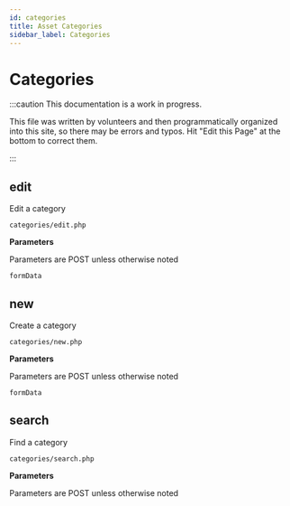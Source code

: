 ```yaml
---
id: categories
title: Asset Categories
sidebar_label: Categories
---
```


# Categories 

:::caution This documentation is a work in progress.

This file was written by volunteers and then programmatically organized into this site, so there may be errors and typos. Hit "Edit this Page" at the bottom to correct them.

:::

## edit

Edit a category
```
categories/edit.php
```

 **Parameters**

Parameters are POST unless otherwise noted

```
formData
```

## new

Create a category
```
categories/new.php
```

 **Parameters**

Parameters are POST unless otherwise noted

```
formData
```

## search

Find a category
```
categories/search.php
```

 **Parameters**

Parameters are POST unless otherwise noted

```

```

